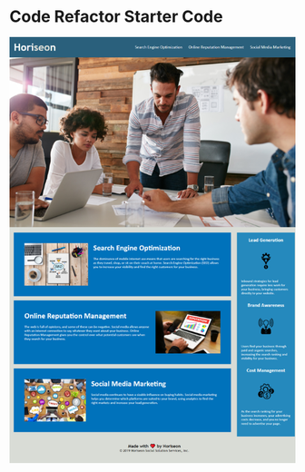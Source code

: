 # Code Refactor Starter Code
![Full Page Screenshot](/Screenshots/full-page-screenshot.png?raw=true)